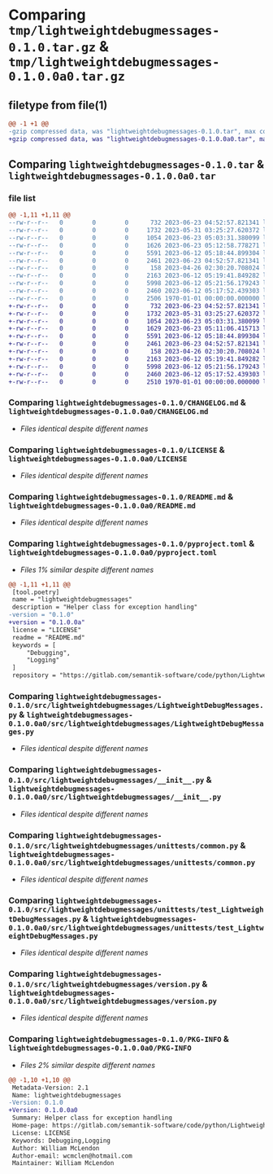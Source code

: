 # Comparing `tmp/lightweightdebugmessages-0.1.0.tar.gz` & `tmp/lightweightdebugmessages-0.1.0.0a0.tar.gz`

## filetype from file(1)

```diff
@@ -1 +1 @@
-gzip compressed data, was "lightweightdebugmessages-0.1.0.tar", max compression
+gzip compressed data, was "lightweightdebugmessages-0.1.0.0a0.tar", max compression
```

## Comparing `lightweightdebugmessages-0.1.0.tar` & `lightweightdebugmessages-0.1.0.0a0.tar`

### file list

```diff
@@ -1,11 +1,11 @@
--rw-r--r--   0        0        0      732 2023-06-23 04:52:57.821341 lightweightdebugmessages-0.1.0/CHANGELOG.md
--rw-r--r--   0        0        0     1732 2023-05-31 03:25:27.620372 lightweightdebugmessages-0.1.0/LICENSE
--rw-r--r--   0        0        0     1054 2023-06-23 05:03:31.380099 lightweightdebugmessages-0.1.0/README.md
--rw-r--r--   0        0        0     1626 2023-06-23 05:12:58.778271 lightweightdebugmessages-0.1.0/pyproject.toml
--rw-r--r--   0        0        0     5591 2023-06-12 05:18:44.899304 lightweightdebugmessages-0.1.0/src/lightweightdebugmessages/LightweightDebugMessages.py
--rw-r--r--   0        0        0     2461 2023-06-23 04:52:57.821341 lightweightdebugmessages-0.1.0/src/lightweightdebugmessages/__init__.py
--rw-r--r--   0        0        0      158 2023-04-26 02:30:20.708024 lightweightdebugmessages-0.1.0/src/lightweightdebugmessages/unittests/__init__.py
--rw-r--r--   0        0        0     2163 2023-06-12 05:19:41.849282 lightweightdebugmessages-0.1.0/src/lightweightdebugmessages/unittests/common.py
--rw-r--r--   0        0        0     5998 2023-06-12 05:21:56.179243 lightweightdebugmessages-0.1.0/src/lightweightdebugmessages/unittests/test_LightweightDebugMessages.py
--rw-r--r--   0        0        0     2460 2023-06-12 05:17:52.439303 lightweightdebugmessages-0.1.0/src/lightweightdebugmessages/version.py
--rw-r--r--   0        0        0     2506 1970-01-01 00:00:00.000000 lightweightdebugmessages-0.1.0/PKG-INFO
+-rw-r--r--   0        0        0      732 2023-06-23 04:52:57.821341 lightweightdebugmessages-0.1.0.0a0/CHANGELOG.md
+-rw-r--r--   0        0        0     1732 2023-05-31 03:25:27.620372 lightweightdebugmessages-0.1.0.0a0/LICENSE
+-rw-r--r--   0        0        0     1054 2023-06-23 05:03:31.380099 lightweightdebugmessages-0.1.0.0a0/README.md
+-rw-r--r--   0        0        0     1629 2023-06-23 05:11:06.415713 lightweightdebugmessages-0.1.0.0a0/pyproject.toml
+-rw-r--r--   0        0        0     5591 2023-06-12 05:18:44.899304 lightweightdebugmessages-0.1.0.0a0/src/lightweightdebugmessages/LightweightDebugMessages.py
+-rw-r--r--   0        0        0     2461 2023-06-23 04:52:57.821341 lightweightdebugmessages-0.1.0.0a0/src/lightweightdebugmessages/__init__.py
+-rw-r--r--   0        0        0      158 2023-04-26 02:30:20.708024 lightweightdebugmessages-0.1.0.0a0/src/lightweightdebugmessages/unittests/__init__.py
+-rw-r--r--   0        0        0     2163 2023-06-12 05:19:41.849282 lightweightdebugmessages-0.1.0.0a0/src/lightweightdebugmessages/unittests/common.py
+-rw-r--r--   0        0        0     5998 2023-06-12 05:21:56.179243 lightweightdebugmessages-0.1.0.0a0/src/lightweightdebugmessages/unittests/test_LightweightDebugMessages.py
+-rw-r--r--   0        0        0     2460 2023-06-12 05:17:52.439303 lightweightdebugmessages-0.1.0.0a0/src/lightweightdebugmessages/version.py
+-rw-r--r--   0        0        0     2510 1970-01-01 00:00:00.000000 lightweightdebugmessages-0.1.0.0a0/PKG-INFO
```

### Comparing `lightweightdebugmessages-0.1.0/CHANGELOG.md` & `lightweightdebugmessages-0.1.0.0a0/CHANGELOG.md`

 * *Files identical despite different names*

### Comparing `lightweightdebugmessages-0.1.0/LICENSE` & `lightweightdebugmessages-0.1.0.0a0/LICENSE`

 * *Files identical despite different names*

### Comparing `lightweightdebugmessages-0.1.0/README.md` & `lightweightdebugmessages-0.1.0.0a0/README.md`

 * *Files identical despite different names*

### Comparing `lightweightdebugmessages-0.1.0/pyproject.toml` & `lightweightdebugmessages-0.1.0.0a0/pyproject.toml`

 * *Files 1% similar despite different names*

```diff
@@ -1,11 +1,11 @@
 [tool.poetry]
 name = "lightweightdebugmessages"
 description = "Helper class for exception handling"
-version = "0.1.0"
+version = "0.1.0.0a"
 license = "LICENSE"
 readme = "README.md"
 keywords = [
     "Debugging",
     "Logging"
 ]
 repository = "https://gitlab.com/semantik-software/code/python/LightweightDebugMessages"
```

### Comparing `lightweightdebugmessages-0.1.0/src/lightweightdebugmessages/LightweightDebugMessages.py` & `lightweightdebugmessages-0.1.0.0a0/src/lightweightdebugmessages/LightweightDebugMessages.py`

 * *Files identical despite different names*

### Comparing `lightweightdebugmessages-0.1.0/src/lightweightdebugmessages/__init__.py` & `lightweightdebugmessages-0.1.0.0a0/src/lightweightdebugmessages/__init__.py`

 * *Files identical despite different names*

### Comparing `lightweightdebugmessages-0.1.0/src/lightweightdebugmessages/unittests/common.py` & `lightweightdebugmessages-0.1.0.0a0/src/lightweightdebugmessages/unittests/common.py`

 * *Files identical despite different names*

### Comparing `lightweightdebugmessages-0.1.0/src/lightweightdebugmessages/unittests/test_LightweightDebugMessages.py` & `lightweightdebugmessages-0.1.0.0a0/src/lightweightdebugmessages/unittests/test_LightweightDebugMessages.py`

 * *Files identical despite different names*

### Comparing `lightweightdebugmessages-0.1.0/src/lightweightdebugmessages/version.py` & `lightweightdebugmessages-0.1.0.0a0/src/lightweightdebugmessages/version.py`

 * *Files identical despite different names*

### Comparing `lightweightdebugmessages-0.1.0/PKG-INFO` & `lightweightdebugmessages-0.1.0.0a0/PKG-INFO`

 * *Files 2% similar despite different names*

```diff
@@ -1,10 +1,10 @@
 Metadata-Version: 2.1
 Name: lightweightdebugmessages
-Version: 0.1.0
+Version: 0.1.0.0a0
 Summary: Helper class for exception handling
 Home-page: https://gitlab.com/semantik-software/code/python/LightweightDebugMessages
 License: LICENSE
 Keywords: Debugging,Logging
 Author: William McLendon
 Author-email: wcmclen@hotmail.com
 Maintainer: William McLendon
```

